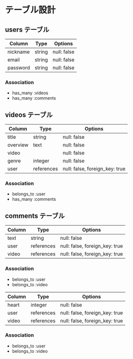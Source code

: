# テーブル設計

## users テーブル

| Column   | Type   | Options     |
| -------- | ------ | ----------- |
| nickname | string | null: false |
| email    | string | null: false |
| password | string | null: false |

### Association
- has_many :videos
- has_many :comments

## videos テーブル

| Column    | Type       | Options                        |
| --------- | ---------- | ------------------------------ |
| title     | string     | null: false                    |
| overview  | text       | null: false                    |
| video     |            | null: false                    | active_storageの実装
| genre     | integer    | null: false                    |
| user      | references | null: false, foreign_key: true |

### Association
- belongs_to :user
- has_many :comments

## comments テーブル

| Column  | Type       | Options                        |
| ------- | ---------- | ------------------------------ |
| text    | string     | null: false                    |
| user    | references | null: false, foreign_key: true |
| video   | references | null: false, foreign_key: true |

### Association
- belongs_to :user
- belongs_to :video


| Column  | Type       | Options                        |
| ------- | ---------- | ------------------------------ |
| heart   | integer    | null: false                    |
| user    | references | null: false, foreign_key: true |
| video   | references | null: false, foreign_key: true |

### Association
- belongs_to :user
- belongs_to :video
